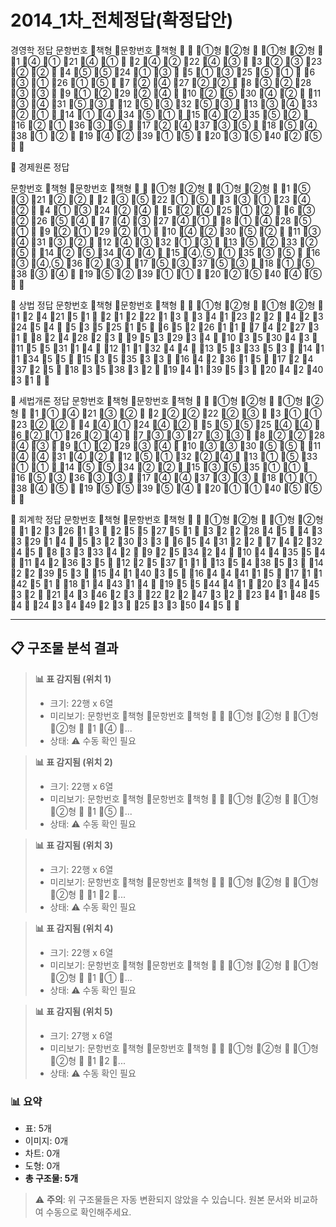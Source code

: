 # 2014_1차_전체정답(확정답안)

경영학 정답
문항번호
책형
문항번호
책형


①형
②형

①형
②형

1
④
①
21
④
①

2
④
②
22
④
③

3
②
③
23
②
②

4
⑤
⑤
24
①
③

5
①
③
25
⑤
①

6
③
①
26
①
⑤

7
②
④
27
②
②

8
③
②
28
③
③

9
①
②
29
②
④

10
②
⑤
30
④
②

11
③
④
31
⑤
③

12
⑤
③
32
⑤
③

13
③
④
33
②
①

14
①
④
34
⑤
①

15
④
②
35
⑤
②

16
②
①
36
③
⑤

17
②
④
37
③
⑤

18
⑤
④
38
①
②

19
④
②
39
①
⑤

20
③
⑤
40
②
⑤




경제원론 정답

문항번호
책형
문항번호
책형


①형
②형

①형
②형

1
⑤
③
21
②
②

2
③
⑤
22
①
⑤

3
③
①
23
④
②

4
①
③
24
②
④

5
②
④
25
①
②

6
③
②
26
⑤
④

7
④
③
27
④
①

8
①
④
28
⑤
①

9
②
①
29
②
①

10
④
②
30
⑤
②

11
③
④
31
③
②

12
④
③
32
①
③

13
⑤
②
33
②
⑤

14
②
⑤
34
④
④

15
④,⑤
①
35
③
⑤

16
③
④,⑤
36
②
③

17
⑤
③
37
⑤
③

18
①
⑤
38
③
④

19
⑤
②
39
①
①

20
②
⑤
40
④
⑤




상법 정답
문항번호
책형
문항번호
책형


①형
②형

①형
②형

1
2
4
21
5
1

2
1
2
22
1
3

3
4
1
23
2
2

4
2
3
24
5
4

5
3
5
25
1
5

6
5
2
26
1
1

7
4
2
27
3
1

8
2
4
28
2
3

9
5
3
29
3
4

10
3
5
30
4
3

11
5
5
31
1
4

12
1
1
32
4
4

13
5
3
33
5
3

14
1
1
34
5
5

15
3
5
35
3
3

16
4
2
36
1
5

17
2
4
37
2
5

18
3
5
38
3
2

19
4
1
39
5
3

20
4
2
40
3
1




세법개론 정답
문항번호
책형
문항번호
책형


①형
②형

①형
②형

1
①
④
21
③
②

2
②
②
22
②
③

3
①
①
23
②
②

4
④
①
24
④
②

5
⑤
⑤
25
④
④

6
②
①
26
②
④

7
③
③
27
③
③

8
②
②
28
④
③

9
①
②
29
③
④

10
③
③
30
⑤
⑤

11
④
④
31
④
②

12
⑤
①
32
②
④

13
①
⑤
33
①
①

14
⑤
⑤
34
②
②

15
③
⑤
35
①
①

16
⑤
③
36
③
③

17
④
④
37
③
③

18
①
①
38
④
⑤

19
⑤
⑤
39
⑤
④

20
①
①
40
⑤
⑤




회계학 정답
문항번호
책형
문항번호
책형


①형
②형

①형
②형

1
2
3
26
1
3

2
5
5
27
5
1

3
2
2
28
4
5

4
3
3
29
1
4

5
3
2
30
3
3

6
5
4
31
2
2

7
4
2
32
4
5

8
3
3
33
4
2

9
2
5
34
2
4

10
4
4
35
5
4

11
4
2
36
3
5

12
2
5
37
1
1

13
5
4
38
5
3

14
2
2
39
5
3

15
4
1
40
3
5

16
4
4
41
1
5

17
1
1
42
5
1

18
1
4
43
1
4

19
5
5
44
4
1

20
3
4
45
3
2

21
4
3
46
2
3

22
2
2
47
3
2

23
4
1
48
5
4

24
3
4
49
2
3

25
3
3
50
4
5



---

## 📋 구조물 분석 결과



> **📊 표 감지됨 (위치 1)**
> - 크기: 22행 x 6열
> - 미리보기: 문항번호 책형 문항번호 책형   ①형 ②형  ①형 ②형  1 ④ ...
> - 상태: ⚠️ 수동 확인 필요

<!-- [TABLE_1_22x6] -->



> **📊 표 감지됨 (위치 2)**
> - 크기: 22행 x 6열
> - 미리보기: 문항번호 책형 문항번호 책형   ①형 ②형  ①형 ②형  1 ⑤ ...
> - 상태: ⚠️ 수동 확인 필요

<!-- [TABLE_2_22x6] -->



> **📊 표 감지됨 (위치 3)**
> - 크기: 22행 x 6열
> - 미리보기: 문항번호 책형 문항번호 책형   ①형 ②형  ①형 ②형  1 2 ...
> - 상태: ⚠️ 수동 확인 필요

<!-- [TABLE_3_22x6] -->



> **📊 표 감지됨 (위치 4)**
> - 크기: 22행 x 6열
> - 미리보기: 문항번호 책형 문항번호 책형   ①형 ②형  ①형 ②형  1 ① ...
> - 상태: ⚠️ 수동 확인 필요

<!-- [TABLE_4_22x6] -->



> **📊 표 감지됨 (위치 5)**
> - 크기: 27행 x 6열
> - 미리보기: 문항번호 책형 문항번호 책형   ①형 ②형  ①형 ②형  1 2 ...
> - 상태: ⚠️ 수동 확인 필요

<!-- [TABLE_5_27x6] -->



### 📊 요약

- 표: 5개
- 이미지: 0개
- 차트: 0개
- 도형: 0개
- **총 구조물: 5개**

> ⚠️ **주의**: 위 구조물들은 자동 변환되지 않았을 수 있습니다. 원본 문서와 비교하여 수동으로 확인해주세요.
